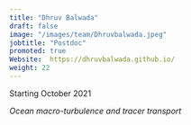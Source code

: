 ```yaml
---
title: "Dhruv Balwada"
draft: false
image: "/images/team/Dhruvbalwada.jpeg"
jobtitle: "Postdoc"
promoted: true
Website:  https://dhruvbalwada.github.io/
weight: 22
---
```



Starting October 2021

*Ocean macro-turbulence and tracer transport*


